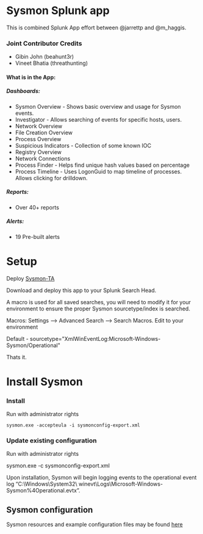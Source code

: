 # Sysmon Splunk app

This is combined Splunk App effort between @jarrettp and @m_haggis.

### Joint Contributor Credits

* Gibin John (beahunt3r)
* Vineet Bhatia (threathunting)

#### What is in the App:

##### Dashboards:  
- Sysmon Overview - Shows basic overview and usage for Sysmon events.  
- Investigator - Allows searching of events for specific hosts, users.  
- Network Overview  
- File Creation Overview  
- Process Overview  
- Suspicious Indicators - Collection of some known IOC
- Registry Overview
- Network Connections
- Process Finder - Helps find unique hash values based on percentage
- Process Timeline - Uses LogonGuid to map timeline of processes. Allows clicking for drilldown.

##### Reports:
- Over 40+ reports

##### Alerts:
- 19 Pre-built alerts

# Setup

Deploy [Sysmon-TA](https://splunkbase.splunk.com/app/1914/)

Download and deploy this app to your Splunk Search Head.

A macro is used for all saved searches, you will need to modify it for your environment to ensure the proper Sysmon sourcetype/index is searched.

Macros: Settings --> Advanced Search --> Search Macros. Edit to your environment

Default - sourcetype="XmlWinEventLog:Microsoft-Windows-Sysmon/Operational"

Thats it.


# Install Sysmon

### Install ###

Run with administrator rights
~~~~
sysmon.exe -accepteula -i sysmonconfig-export.xml
~~~~

### Update existing configuration ###

Run with administrator rights

sysmon.exe -c sysmonconfig-export.xml

Upon installation, Sysmon will begin logging events to the operational event log “C:\Windows\System32\ winevt\Logs\Microsoft-Windows-Sysmon%4Operational.evtx”.

## Sysmon configuration ##

Sysmon resources and example configuration files may be found [here](https://github.com/MHaggis/sysmon-dfir)
